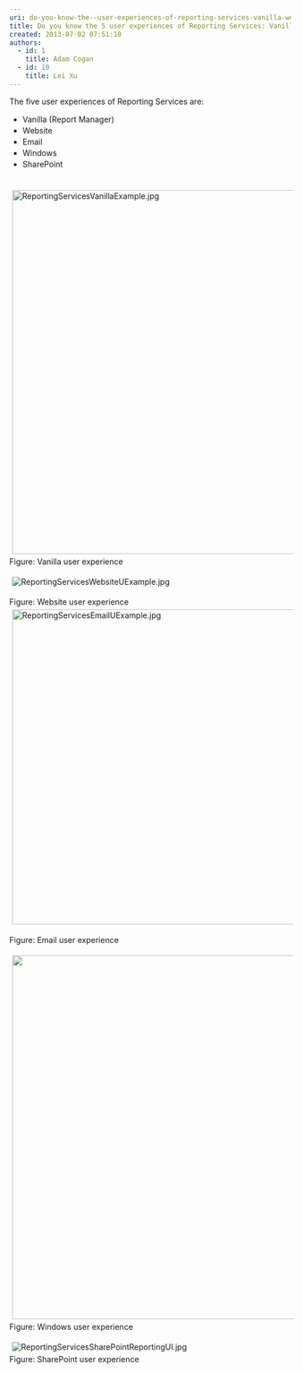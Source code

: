 ```yaml
---
uri: do-you-know-the--user-experiences-of-reporting-services-vanilla-website-email-windows-and-sharepoint
title: Do you know the 5 user experiences of Reporting Services: Vanilla, Website, Email, Windows and SharePoint
created: 2013-07-02 07:51:10
authors:
  - id: 1
    title: Adam Cogan
  - id: 10
    title: Lei Xu
---
```





<span class='intro'> ​The five user experiences of Reporting Services are&#58;<div><ul><li><span style="line-height&#58;20px;">Vanilla</span><span style="line-height&#58;20px;"> (Report Manager)</span></li><li><span style="line-height&#58;20px;">Website</span></li><li><span style="line-height&#58;20px;">Email</span></li><li><span style="line-height&#58;20px;">Windows</span></li><li><span style="line-height&#58;20px;">SharePoint​</span></li></ul></div> </span>

<p>​<img class="ssw-rteStyle-ImageArea" alt="ReportingServicesVanillaExample.jpg" src="/PublishingImages/ReportingServicesVanillaExample.jpg" style="margin&#58;5px;width&#58;650px;" /><span class="ssw-rteStyle-FigureNormal">Figure&#58; Vanilla user experience</span></p><p><img class="ssw-rteStyle-ImageArea" alt="ReportingServicesWebsiteUExample.jpg" src="/PublishingImages/ReportingServicesWebsiteUExample.jpg" style="margin&#58;5px;" />&#160;</p><p><span class="ssw-rteStyle-FigureNormal">​​Figure&#58; Website user experience</span><img class="ssw-rteStyle-ImageArea" alt="ReportingServicesEmailUExample.jpg" src="/PublishingImages/ReportingServicesEmailUExample.jpg" style="margin&#58;5px;width&#58;563px;" /></p><p><span class="ssw-rteStyle-FigureNormal">Figure&#58; Email user experience</span></p><p><img class="ssw-rteStyle-ImageArea" src="/PublishingImages/ReportingServicesWindowsUExample.jpg" alt="" style="margin&#58;5px;width&#58;650px;" /><br><span class="ssw-rteStyle-FigureNormal">Figure&#58; Windows user experience</span></p><p><img class="ssw-rteStyle-ImageArea" alt="ReportingServicesSharePointReportingUI.jpg" src="/PublishingImages/ReportingServicesSharePointReportingUI.jpg" style="margin&#58;5px;" />&#160;<br><span class="ssw-rteStyle-FigureNormal">Figure&#58; SharePoint user experience</span></p>


